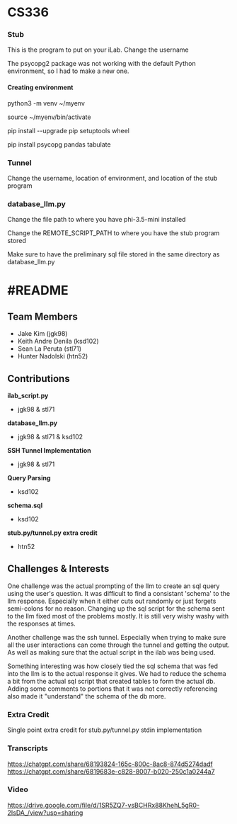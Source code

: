# CS336

### Stub

This is the program to put on your iLab.
Change the username

The psycopg2 package was not working with the default Python environment,
so I had to make a new one.

#### Creating environment
python3 -m venv ~/myenv

source ~/myenv/bin/activate

pip install --upgrade pip setuptools wheel

pip install psycopg pandas tabulate

### Tunnel

Change the username, location of environment, and location of the stub program

### database_llm.py

Change the file path to where you have phi-3.5-mini installed

Change the REMOTE_SCRIPT_PATH to where you have the stub program stored

Make sure to have the preliminary sql file stored in the same directory as database_llm.py

#README
===============================================================================================================
## Team Members
- Jake Kim (jgk98)
- Keith Andre Denila (ksd102) 
- Sean La Peruta (stl71)
- Hunter Nadolski (htn52)

## Contributions
**ilab_script.py**  
- jgk98 & stl71  

**database_llm.py**  
- jgk98 & stl71 & ksd102  

**SSH Tunnel Implementation**  
- jgk98 & stl71  

**Query Parsing**  
- ksd102  

**schema.sql**  
- ksd102  

**stub.py/tunnel.py extra credit**
- htn52

## Challenges & Interests
One challenge was the actual prompting of the llm to create an sql query using the user's question. 
It was difficult to find a consistant 'schema' to the llm response. Especially when it either cuts 
out randomly or just forgets semi-colons for no reason. Changing up the sql script for the schema sent
to the llm fixed most of the problems mostly. It is still very wishy washy with the responses at times.

Another challenge was the ssh tunnel. Especially when trying to make sure all the user interactions can come through
the tunnel and getting the output. As well as making sure that the actual script in the ilab was being used.

Something interesting was how closely tied the sql schema that was fed into the llm is to the actual response it gives.
We had to reduce the schema a bit from the actual sql script that created tables to form the actual db. Adding some comments
to portions that it was not correctly referencing also made it "understand" the schema of the db more.

### Extra Credit
Single point extra credit for stub.py/tunnel.py stdin implementation

### Transcripts
https://chatgpt.com/share/68193824-165c-800c-8ac8-874d5274dadf
https://chatgpt.com/share/6819683e-c828-8007-b020-250c1a0244a7

### Video
https://drive.google.com/file/d/1SR5ZQ7-vsBCHRx88KhehL5gR0-2IsDA_/view?usp=sharing